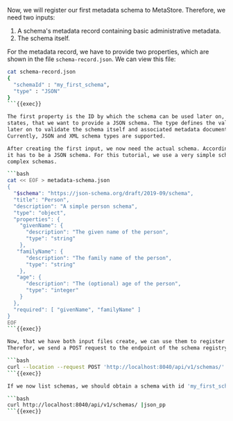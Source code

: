 Now, we will register our first metadata schema to MetaStore. Therefore, we need two inputs:

1. A schema's metadata record containing basic administrative metadata.
2. The schema itself.

For the metadata record, we have to provide two properties, which are shown in the file `schema-record.json`. We can view this file:

```bash
cat schema-record.json
{
  "schemaId" : "my_first_schema",
  "type" : "JSON"
}
```{{exec}}

The first property is the ID by which the schema can be used later on, the second property 
states, that we want to provide a JSON schema. The type defines the validator which is used 
later on to validate the schema itself and associated metadata documents.
Currently, JSON and XML schema types are supported.

After creating the first input, we now need the actual schema. According to our schema metadata record, 
it has to be a JSON schema. For this tutorial, we use a very simple schema even though MetaStore supports
complex schemas.

```bash
cat << EOF > metadata-schema.json
{
  "$schema": "https://json-schema.org/draft/2019-09/schema",
  "title": "Person",
  "description": "A simple person schema",
  "type": "object",
  "properties": {
    "givenName": {
      "description": "The given name of the person",
      "type": "string"
    }, 
   "familyName": {
      "description": "The family name of the person",
      "type": "string"
    }, 
   "age": {
      "description": "The (optional) age of the person",
      "type": "integer"
    }
  },
  "required": [ "givenName", "familyName" ]
}
EOF
```{{exec}}

Now, that we have both input files create, we can use them to register our first schema in MetaStore.
Therefor, we send a POST request to the endpoint of the schema registry component of MetaStore:

```bash
curl --location --request POST 'http://localhost:8040/api/v1/schemas/' --form 'record=@schema-record.json' --form 'schema=@metadata-schema.json' |json_pp
```{{exec}}

If we now list schemas, we should obtain a schema with id 'my_first_schema' as result:

```bash
curl http://localhost:8040/api/v1/schemas/ |json_pp
```{{exec}}